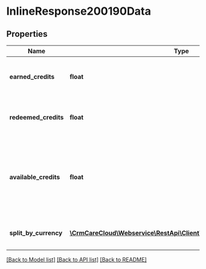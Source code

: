 # InlineResponse200190Data

## Properties
Name | Type | Description | Notes
------------ | ------------- | ------------- | -------------
**earned_credits** | **float** | Amount of earned credits in time interval. | [optional] 
**redeemed_credits** | **float** | Amount of redeemed credits in time interval. | [optional] 
**available_credits** | **float** | Amount of available credits in the moment. Time interval has no influence to the result. | [optional] 
**split_by_currency** | [**\CrmCareCloud\Webservice\RestApi\Client\Model\CreditWalletSummary[]**](CreditWalletSummary.md) | The credit overview split by currency. | [optional] 

[[Back to Model list]](../../README.md#documentation-for-models) [[Back to API list]](../../README.md#documentation-for-api-endpoints) [[Back to README]](../../README.md)

